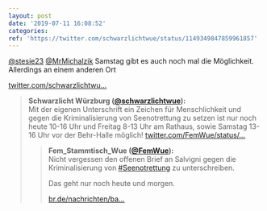 ```yaml
---
layout: post
date: '2019-07-11 16:08:52'
categories: 
ref: 'https://twitter.com/schwarzlichtwue/status/1149349847859961857'
---
```

[@stesie23](https://twitter.com/stesie23) [@MrMichalzik](https://twitter.com/MrMichalzik) Samstag gibt es auch noch mal die Möglichkeit. Allerdings an einem anderen Ort

[twitter.com/schwarzlichtwu…](https://twitter.com/schwarzlichtwue/status/1149233727236689920?s=19)
> <b>Schwarzlicht Würzburg ([@schwarzlichtwue](https://twitter.com/schwarzlichtwue)):</b>  
>Mit der eigenen Unterschrift ein Zeichen für Menschlichkeit und gegen die Kriminalisierung von Seenotrettung zu setzen ist nur noch heute 10-16 Uhr und Freitag 8-13 Uhr am Rathaus, sowie Samstag 13-16 Uhr vor der Behr-Halle möglich! [twitter.com/FemWue/status/…](https://twitter.com/FemWue/status/1149213581629677569)  
>> <b>Fem_Stammtisch_Wue ([@FemWue](https://twitter.com/FemWue)):</b>    
>>Nicht vergessen den offenen Brief an Salvigni gegen die Kriminalisierung von [#Seenotrettung](/t/seenotrettung) zu unterschreiben.     
>>    
>>    
>>    
>>Das geht nur noch heute und morgen.     
>>    
>>    
>>    
>>[br.de/nachrichten/ba…](https://www.br.de/nachrichten/bayern/fluechtlingspolitik-wuerzburg-setzt-zeichen-der-solidaritaet,RVH7F0d)    
>  
>  

